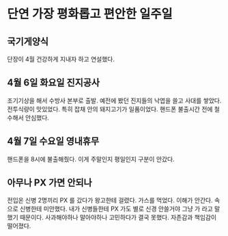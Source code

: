 # 단연 가장 평화롭고 편안한 일주일
## 국기게양식
단장이 4월 건강하게 지내자 하고 연설했다. 
## 4월 6일 화요일 진지공사
조기기상을 해서 수방사 본부로 출발. 예전에 봤던 진지들의 낙엽을 쓸고 사대를 쌓았다. 전투식량이 맛있었다. 특히 잡채 안의 돼지고기가 일품이었다. 핸드폰 불출시간 전에 철수해서 안심했다. 
## 4월 7일 수요일 영내휴무
핸드폰을 8시에 불출해줬다. 이게 주말인지 평일인지 구분이 안갔다. 
## 아무나 PX 가면 안되나 
전입온 신병 2명끼리 PX 를 갔다가 왕고한테 걸렸다. 가스를 먹었다. 이해가 안간다. 속으로 신병한테 미안했다. 내가 신병들한테 PX 가도 별로 신경 안쓸거야 그냥 가 라고 말했기 때문이다. 사과해야하나 말아야하나 고민하다가 결국 못했다. 자존감과 책임감이 떨어졌다. 
